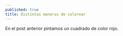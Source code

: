 ```yaml
---
published: true
title: Distintas maneras de colorear
---
```


En el post anterior pintamos un cuadrado de color rojo.
